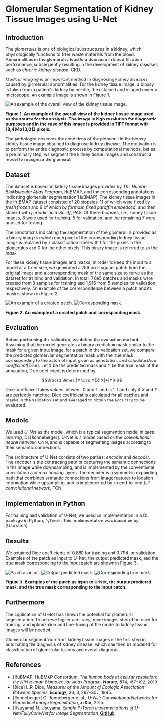 # Glomerular Segmentation of Kidney Tissue Images using U-Net

## Introduction

The *glomerulus* is one of biological substructures in a kidney, which physiologically functions to filter waste materials from the blood. Abnormalities in the glomerulus lead to a decrease in blood filtration performance, subsequently resulting in the development of kidney diseases such as *chronic kidney disease*, CKD.

*Medical imaging* is an important method in diagnosing kidney diseases caused by glomerular abnormalities. For the kidney tissue image, a biopsy is taken from a patient's kidney by needle, then stained and imaged under a microscope. An example image is shown in Figure 1.

![An example of the overall view of the kidney tissue image.](figure/microscopic_image.png)

**Figure 1. An example of the overall view of the kidney tissue image used as the source for the analysis. The image is high resolution for diagnostic purposes and in the case of this image is provided in TIFF format with 18,484x13,013 pixels.**

The pathologist observes the conditions of the glomeruli in the biopsy kidney tissue image obtained to diagnose kidney disease. The motivation is to perform the entire diagnostic process by computational methods, but as a preliminary step, we segment the kidney tissue images and construct a model to recognize the glomeruli.

## Dataset

The dataset is based on kidney tissue images provided by *The Human BioMolecular Atlas Program*, HuBMAP, and the corresponding annotations indicating glomerular segmentation[HuBMAP]. The kidney tissue images in the HuBMAP dataset consisted of 20 biopsies, 11 of which were fixed by *fresh frozen* and 9 of which by *formalin fixed paraffin embedded*, and then stained with *periodic acid-Schiff*, PAS. Of these biopsies, i.e., kidney tissue images, 8 were used for training, 5 for validation, and the remaining 7 were unused for testing.

The annotations indicating the segmentation of the glomeruli is provided as a binary image in which each pixel of the corresponding kidney tissue image is replaced by a classification label with 1 for the pixels in the glomerulus and 0 for the other pixels. This binary image is referred to as the *mask*.

For these kidney tissue images and masks, in order to keep the input to a model at a fixed size, we generated a 256 pixel square patch from the original image and a corresponding mask of the same size to serve as the dataset for training and validation. In total, 7,665 patches and masks were created from 8 samples for training and 1,916 from 5 samples for validation, respectively. An example of the correspondence between a patch and its mask is shown in Figure 2.

![An example of a created patch.](figure/source.png)
![Corresponding mask.](figure/mask.png)

**Figure 2. An example of a created patch and corresponding mask.**

## Evaluation

Before performing the validation, we define the evaluation method. Assuming that the model generates a binary prediction mask similar to the mask for a given input image, for a patch in the validation set, we compare the predicted glomerular segmentation mask with the true mask corresponding to the patch of input given as annotation, and calculate *Dice coefficient*[Dice].
Let $X$ be the predicted mask and $Y$ be the true mask of the annotation, Dice coefficient is determined by
```math
\frac{2 \times |X \cap Y|}{|X|+|Y|}.
```
Dice coefficient takes values between 0 and 1, and is 1 if and only if $X$ and $Y$ are perfectly matched. Dice coefficient is calculated for all patches and masks in the validation set and averaged to obtain the accuracy to be evaluated.

## Models

We used *U-Net* as the model, which is a typical segmention model in *deep learning*, DL[Ronneberger]. U-Net is a model based on the *convolutional neural network*, CNN, and is capable of segmenting images according to their semantic connections.

The architecture of U-Net consists of two pathes: *encoder* and *decoder*. The encoder is the contracting path of capturing the semantic connections in the image while downsampling, and is implemented by the conventional convolution and *max pooling* layers. The decoder is a symmetric expanding path that combines semantic connections from image features to location information while upsampling, and is implemented by an end-to-end *full convolutional network*, FCN.

## Implementation in Python

For training and validation of U-Net, we used an implementation in a DL package in Python, `PyTorch`.
This implementation was based on by [Usuyama].

## Results

We obtained Dice coefficients of 0.880 for training and 0.794 for validation.
Examples of the patch as input to U-Net, the output predicted mask, and the true mask corresponding to the input patch are shown in Figure 3.

![Patch as input.](figure/source.png)
![Output predicted mask.](figure/predicted.png)
![Corresponding true mask.](figure/mask.png)

**Figure 3. Examples of the patch as input to U-Net, the output predicted mask, and the true mask corresponding to the input patch.**

## Furthermore

The application of U-Net has shown the potential for glomerular segmentation. To achieve higher accuracy, more images should be used for training, and optimization and fine-tuning of the model to kidney tissue images will be needed.

Glomerular segmentation from kidney tissue images is the first step in automating the diagnosis of kidney disease, which can then be modeled for classification of glomerular lesions and overall diagnosis.

## References

- [HuBMAP] HuBMAP Consortium, *The human body at cellular resolution: the NIH Human Biomolecular Atlas Program*, **Nature**, 574, 187–192, 2019.
- [Dice] L.R. Dice, *Measures of the Amount of Ecologic Association Between Species*, **Ecology**, 26, 3, 297–302, 1945.
- [Ronneberger] O. Ronneberger et al., *U-Net: Convolutional Networks for Biomedical Image Segmentation*, **arXiv**, 2015.
- [Usuyama] N. Usuyama, *Simple PyTorch Implementations of U-Net/FullyConvNet for Image Segmentation*, [**GitHub**](https://github.com/usuyama/pytorch-unet).
